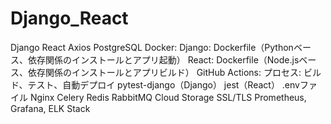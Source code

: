 # Django_React
Django React Axios PostgreSQL Docker: Django: Dockerfile（Pythonベース、依存関係のインストールとアプリ起動） React: Dockerfile（Node.jsベース、依存関係のインストールとアプリビルド） GitHub Actions: プロセス: ビルド、テスト、自動デプロイ pytest-django（Django） jest（React） .envファイル Nginx Celery Redis RabbitMQ Cloud Storage SSL/TLS Prometheus, Grafana, ELK Stack
